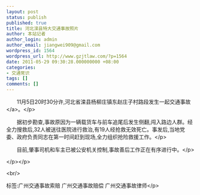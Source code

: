 ```yaml
---
layout: post
status: publish
published: true
title: 河北滦县特大交通事故照片
author: 本站记者
author_login: admin
author_email: jiangwei909@gmail.com
wordpress_id: 1564
wordpress_url: http://www.gzjtlaw.com/?p=1564
date: 2011-05-29 09:30:28.000000000 +08:00
categories:
- 交通常识
tags: []
comments: []
---
```

<p><p>　　11月5日20时30分许,河北省滦县杨柳庄镇东赵庄子村路段发生一起<a>交通事故<&#47;a>。<&#47;p><p>　　据初步勘查,事故原因为一辆载货车与前车追尾后发生侧翻,闯入路边人群。经全力搜救后,32人被送往医院进行救治,有19人经抢救无效死亡。事发后,当地党委、政府负责同志在第一时间赶到现场,全力组织抢险救援工作。<&#47;p><p>　　目前,肇事司机和车主已被公安机关控制,事故善后工作正在有序进行中。<&#47;p><p><&#47;p><&#47;p><br&#47;><p>标签:广州交通事故索赔 广州交通事故赔偿 广州交通事故律师<&#47;p>
